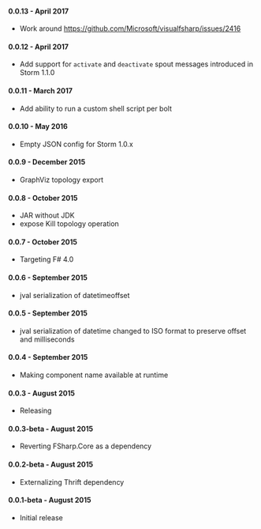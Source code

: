#### 0.0.13 - April 2017
* Work around https://github.com/Microsoft/visualfsharp/issues/2416

#### 0.0.12 - April 2017
* Add support for `activate` and `deactivate` spout messages introduced in Storm 1.1.0

#### 0.0.11 - March 2017
* Add ability to run a custom shell script per bolt

#### 0.0.10 - May 2016
* Empty JSON config for Storm 1.0.x

#### 0.0.9 - December 2015
* GraphViz topology export

#### 0.0.8 - October 2015
* JAR without JDK
* expose Kill topology operation

#### 0.0.7 - October 2015
* Targeting F# 4.0

#### 0.0.6 - September 2015
* jval serialization of datetimeoffset

#### 0.0.5 - September 2015
* jval serialization of datetime changed to ISO format to preserve offset and milliseconds

#### 0.0.4 - September 2015
* Making component name available at runtime

#### 0.0.3 - August 2015
* Releasing

#### 0.0.3-beta - August 2015
* Reverting FSharp.Core as a dependency

#### 0.0.2-beta - August 2015
* Externalizing Thrift dependency

#### 0.0.1-beta - August 2015
* Initial release
